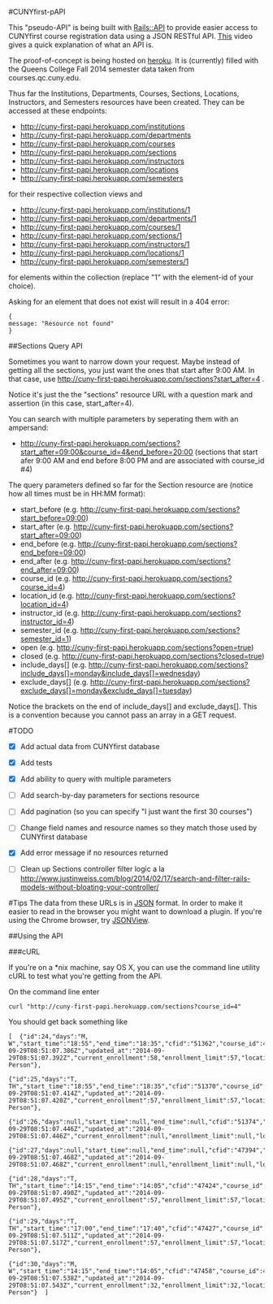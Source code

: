 #CUNYfirst-pAPI

This "pseudo-API" is being built with [Rails::API](https://github.com/rails-api/rails-api) to provide easier access to CUNYfirst course registration data using a JSON RESTful API. [This](https://www.youtube.com/watch?v=QSUnBPv4iQ0) video gives a quick explanation of what an API is.

The proof-of-concept is being hosted on [heroku](heroku.com).  It is (currently) filled with the Queens College Fall 2014 semester data taken from courses.qc.cuny.edu.

Thus far the Institutions, Departments, Courses, Sections, Locations, Instructors, and Semesters resources have been created.  They can be accessed at these endpoints:
-  http://cuny-first-papi.herokuapp.com/institutions
-  http://cuny-first-papi.herokuapp.com/departments
-  http://cuny-first-papi.herokuapp.com/courses
-  http://cuny-first-papi.herokuapp.com/sections
-  http://cuny-first-papi.herokuapp.com/instructors
-  http://cuny-first-papi.herokuapp.com/locations
-  http://cuny-first-papi.herokuapp.com/semesters

for their respective collection views and 
-  http://cuny-first-papi.herokuapp.com/institutions/1
-  http://cuny-first-papi.herokuapp.com/departments/1
-  http://cuny-first-papi.herokuapp.com/courses/1
-  http://cuny-first-papi.herokuapp.com/sections/1
-  http://cuny-first-papi.herokuapp.com/instructors/1
-  http://cuny-first-papi.herokuapp.com/locations/1
-  http://cuny-first-papi.herokuapp.com/semesters/1


for elements within the collection (replace "1" with the element-id of your choice).

Asking for an element that does not exist will result in a 404 error:
~~~
{
message: "Resource not found"
}
~~~



##Sections Query API

Sometimes you want to narrow down your request.  Maybe instead of getting all the sections, you just want the ones that start after 9:00 AM.  In that case, use http://cuny-first-papi.herokuapp.com/sections?start_after=4 .

Notice it's just the the "sections" resource URL with a question mark and assertion (in this case, start_after=4).

You can search with multiple parameters by seperating them with an ampersand:
-  http://cuny-first-papi.herokuapp.com/sections?start_after=09:00&course_id=4&end_before=20:00
(sections that start afer 9:00 AM and end before 8:00 PM and are associated with course_id #4)

The query parameters defined so far for the Section resource are (notice how all times must be in HH:MM format):

-  start_before  (e.g. http://cuny-first-papi.herokuapp.com/sections?start_before=09:00)
-  start_after  (e.g. http://cuny-first-papi.herokuapp.com/sections?start_after=09:00)
-  end_before  (e.g. http://cuny-first-papi.herokuapp.com/sections?end_before=09:00)
-  end_after  (e.g. http://cuny-first-papi.herokuapp.com/sections?end_after=09:00)
-  course_id (e.g. http://cuny-first-papi.herokuapp.com/sections?course_id=4)
-  location_id (e.g. http://cuny-first-papi.herokuapp.com/sections?location_id=4)
-  instructor_id (e.g. http://cuny-first-papi.herokuapp.com/sections?instructor_id=4)
-  semester_id (e.g. http://cuny-first-papi.herokuapp.com/sections?semester_id=1)
-  open (e.g. http://cuny-first-papi.herokuapp.com/sections?open=true)
-  closed (e.g. http://cuny-first-papi.herokuapp.com/sections?closed=true)
-  include_days\[\] (e.g. http://cuny-first-papi.herokuapp.com/sections?include_days[]=monday&include_days[]=wednesday)
-  exclude_days\[\] (e.g. http://cuny-first-papi.herokuapp.com/sections?exclude_days[]=monday&exclude_days[]=tuesday)

Notice the brackets on the end of include_days\[\] and exclude_days\[\].  This is a convention because you cannot pass an array in a GET request.

#TODO

-  [X]  Add actual data from CUNYfirst database

-  [X]  Add tests

-  [X]  Add ability to query with multiple parameters

-  [ ]  Add search-by-day parameters for sections resource

-  [ ]  Add pagination (so you can specify "I just want the first 30 courses")

-  [ ]  Change field names and resource names so they match those used by CUNYfirst database

-  [X]  Add error message if no resources returned

-  [ ]  Clean up Sections controller filter logic a la http://www.justinweiss.com/blog/2014/02/17/search-and-filter-rails-models-without-bloating-your-controller/


#Tips
The data from these URLs is in [JSON](http://en.wikipedia.org/wiki/JSON) format.  In order to make it easier to read in the browser you might want to download a plugin.  If you're using the Chrome browser, try [JSONView](https://chrome.google.com/webstore/detail/jsonview/chklaanhfefbnpoihckbnefhakgolnmc/related?hl=en).

##Using the API

###cURL

If you're on a *nix machine, say OS X, you can use the command line utility cURL to test what you're getting from the API.

On the command line enter

~~~
curl "http://cuny-first-papi.herokuapp.com/sections?course_id=4"
~~~

You should get back something like

~~~
[  {"id":24,"days":"M, W","start_time":"18:55","end_time":"18:35","cfid":"51362","course_id":4,"created_at":"2014-09-29T08:51:07.386Z","updated_at":"2014-09-29T08:51:07.392Z","current_enrollment":58,"enrollment_limit":57,"location_id":10,"instructor_id":16,"semester_id":1,"mode_of_instruction":"In-Person"},

{"id":25,"days":"T, TH","start_time":"18:55","end_time":"18:35","cfid":"51370","course_id":4,"created_at":"2014-09-29T08:51:07.414Z","updated_at":"2014-09-29T08:51:07.420Z","current_enrollment":57,"enrollment_limit":57,"location_id":10,"instructor_id":17,"semester_id":1,"mode_of_instruction":"In-Person"},

{"id":26,"days":null,"start_time":null,"end_time":null,"cfid":"51374","course_id":4,"created_at":"2014-09-29T08:51:07.446Z","updated_at":"2014-09-29T08:51:07.446Z","current_enrollment":null,"enrollment_limit":null,"location_id":null,"instructor_id":null,"semester_id":null,"mode_of_instruction":null},

{"id":27,"days":null,"start_time":null,"end_time":null,"cfid":"47394","course_id":4,"created_at":"2014-09-29T08:51:07.468Z","updated_at":"2014-09-29T08:51:07.468Z","current_enrollment":null,"enrollment_limit":null,"location_id":null,"instructor_id":null,"semester_id":null,"mode_of_instruction":null},

{"id":28,"days":"T, TH","start_time":"14:15","end_time":"14:05","cfid":"47424","course_id":4,"created_at":"2014-09-29T08:51:07.490Z","updated_at":"2014-09-29T08:51:07.495Z","current_enrollment":57,"enrollment_limit":57,"location_id":10,"instructor_id":20,"semester_id":1,"mode_of_instruction":"In-Person"},

{"id":29,"days":"T, TH","start_time":"17:00","end_time":"17:40","cfid":"47427","course_id":4,"created_at":"2014-09-29T08:51:07.511Z","updated_at":"2014-09-29T08:51:07.517Z","current_enrollment":57,"enrollment_limit":57,"location_id":10,"instructor_id":20,"semester_id":1,"mode_of_instruction":"In-Person"},

{"id":30,"days":"M, W","start_time":"14:15","end_time":"14:05","cfid":"47458","course_id":4,"created_at":"2014-09-29T08:51:07.538Z","updated_at":"2014-09-29T08:51:07.543Z","current_enrollment":32,"enrollment_limit":32,"location_id":7,"instructor_id":21,"semester_id":1,"mode_of_instruction":"In-Person"}  ]
~~~

